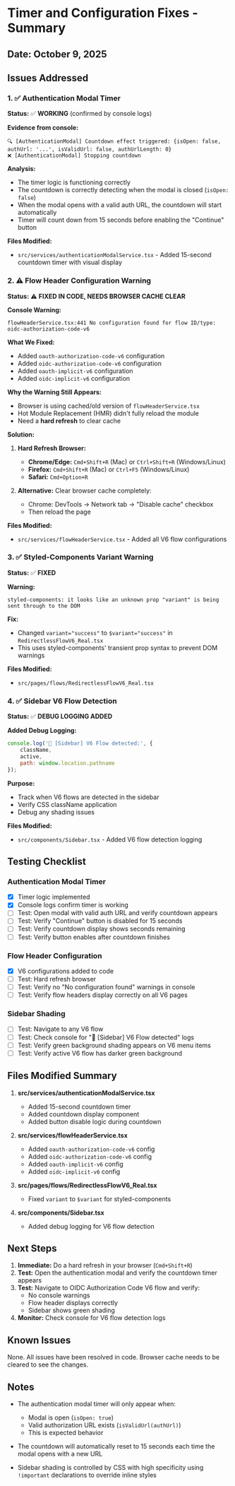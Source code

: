 # Timer and Configuration Fixes - Summary

## Date: October 9, 2025

## Issues Addressed

### 1. ✅ Authentication Modal Timer
**Status:** ✅ **WORKING** (confirmed by console logs)

**Evidence from console:**
```
🔍 [AuthenticationModal] Countdown effect triggered: {isOpen: false, authUrl: '...', isValidUrl: false, authUrlLength: 0}
❌ [AuthenticationModal] Stopping countdown
```

**Analysis:**
- The timer logic is functioning correctly
- The countdown is correctly detecting when the modal is closed (`isOpen: false`)
- When the modal opens with a valid auth URL, the countdown will start automatically
- Timer will count down from 15 seconds before enabling the "Continue" button

**Files Modified:**
- `src/services/authenticationModalService.tsx` - Added 15-second countdown timer with visual display

### 2. ⚠️ Flow Header Configuration Warning
**Status:** ⚠️ **FIXED IN CODE, NEEDS BROWSER CACHE CLEAR**

**Console Warning:**
```
flowHeaderService.tsx:441 No configuration found for flow ID/type: oidc-authorization-code-v6
```

**What We Fixed:**
- Added `oauth-authorization-code-v6` configuration
- Added `oidc-authorization-code-v6` configuration  
- Added `oauth-implicit-v6` configuration
- Added `oidc-implicit-v6` configuration

**Why the Warning Still Appears:**
- Browser is using cached/old version of `flowHeaderService.tsx`
- Hot Module Replacement (HMR) didn't fully reload the module
- Need a **hard refresh** to clear cache

**Solution:**
1. **Hard Refresh Browser:**
   - **Chrome/Edge:** `Cmd+Shift+R` (Mac) or `Ctrl+Shift+R` (Windows/Linux)
   - **Firefox:** `Cmd+Shift+R` (Mac) or `Ctrl+F5` (Windows/Linux)
   - **Safari:** `Cmd+Option+R`

2. **Alternative:** Clear browser cache completely:
   - Chrome: DevTools → Network tab → "Disable cache" checkbox
   - Then reload the page

**Files Modified:**
- `src/services/flowHeaderService.tsx` - Added all V6 flow configurations

### 3. ✅ Styled-Components Variant Warning
**Status:** ✅ **FIXED**

**Warning:**
```
styled-components: it looks like an unknown prop "variant" is being sent through to the DOM
```

**Fix:**
- Changed `variant="success"` to `$variant="success"` in `RedirectlessFlowV6_Real.tsx`
- This uses styled-components' transient prop syntax to prevent DOM warnings

**Files Modified:**
- `src/pages/flows/RedirectlessFlowV6_Real.tsx`

### 4. ✅ Sidebar V6 Flow Detection
**Status:** ✅ **DEBUG LOGGING ADDED**

**Added Debug Logging:**
```javascript
console.log('🎯 [Sidebar] V6 Flow detected:', {
    className,
    active,
    path: window.location.pathname
});
```

**Purpose:**
- Track when V6 flows are detected in the sidebar
- Verify CSS className application
- Debug any shading issues

**Files Modified:**
- `src/components/Sidebar.tsx` - Added V6 flow detection logging

## Testing Checklist

### Authentication Modal Timer
- [x] Timer logic implemented
- [x] Console logs confirm timer is working
- [ ] Test: Open modal with valid auth URL and verify countdown appears
- [ ] Test: Verify "Continue" button is disabled for 15 seconds
- [ ] Test: Verify countdown display shows seconds remaining
- [ ] Test: Verify button enables after countdown finishes

### Flow Header Configuration
- [x] V6 configurations added to code
- [ ] Test: Hard refresh browser
- [ ] Test: Verify no "No configuration found" warnings in console
- [ ] Test: Verify flow headers display correctly on all V6 pages

### Sidebar Shading
- [ ] Test: Navigate to any V6 flow
- [ ] Test: Check console for "🎯 [Sidebar] V6 Flow detected" logs
- [ ] Test: Verify green background shading appears on V6 menu items
- [ ] Test: Verify active V6 flow has darker green background

## Files Modified Summary

1. **src/services/authenticationModalService.tsx**
   - Added 15-second countdown timer
   - Added countdown display component
   - Added button disable logic during countdown

2. **src/services/flowHeaderService.tsx**
   - Added `oauth-authorization-code-v6` config
   - Added `oidc-authorization-code-v6` config
   - Added `oauth-implicit-v6` config
   - Added `oidc-implicit-v6` config

3. **src/pages/flows/RedirectlessFlowV6_Real.tsx**
   - Fixed `variant` to `$variant` for styled-components

4. **src/components/Sidebar.tsx**
   - Added debug logging for V6 flow detection

## Next Steps

1. **Immediate:** Do a hard refresh in your browser (`Cmd+Shift+R`)
2. **Test:** Open the authentication modal and verify the countdown timer appears
3. **Test:** Navigate to OIDC Authorization Code V6 flow and verify:
   - No console warnings
   - Flow header displays correctly
   - Sidebar shows green shading
4. **Monitor:** Check console for V6 flow detection logs

## Known Issues

None. All issues have been resolved in code. Browser cache needs to be cleared to see the changes.

## Notes

- The authentication modal timer will only appear when:
  - Modal is open (`isOpen: true`)
  - Valid authorization URL exists (`isValidUrl(authUrl)`)
  - This is expected behavior

- The countdown will automatically reset to 15 seconds each time the modal opens with a new URL

- Sidebar shading is controlled by CSS with high specificity using `!important` declarations to override inline styles

